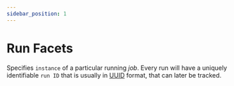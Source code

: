 ```yaml
---
sidebar_position: 1
---
```


# Run Facets

Specifies `instance` of a particular running _job_. Every run will have a uniquely identifiable `run ID` that is usually in [UUID](https://en.wikipedia.org/wiki/Universally_unique_identifier) format, that can later be tracked.